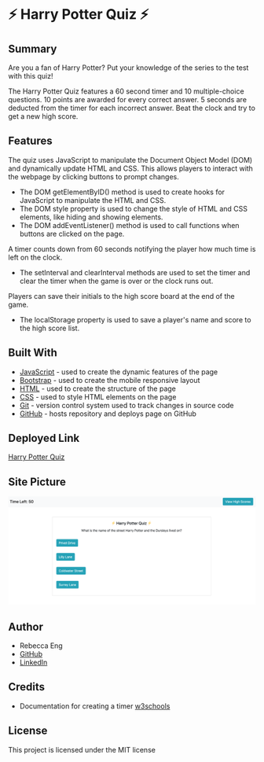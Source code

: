 # ⚡ Harry Potter Quiz ⚡

## Summary
Are you a fan of Harry Potter? Put your knowledge of the series to the test with this quiz!

The Harry Potter Quiz features a 60 second timer and 10 multiple-choice questions. 10 points are awarded for every correct answer. 5 seconds are deducted from the timer for each incorrect answer. Beat the clock and try to get a new high score.

## Features
The quiz uses JavaScript to manipulate the Document Object Model (DOM) and dynamically update HTML and CSS. This allows players to interact with the webpage by clicking buttons to prompt changes.
* The DOM getElementByID() method is used to create hooks for  JavaScript to manipulate the HTML and CSS.
* The DOM style property is used to change the style of HTML and CSS elements, like hiding and showing elements.
* The DOM addEventListener() method is used to call functions when buttons are clicked on the page.

A timer counts down from 60 seconds notifying the player how much time is left on the clock. 
* The setInterval and clearInterval methods are used to set the timer and clear the timer when the game is over or the clock runs out.

Players can save their initials to the high score board at the end of the game.
* The localStorage property is used to save a player's name and score to the high score list.

## Built With
* [JavaScript](https://developer.mozilla.org/en-US/docs/Web/JavaScript) - used to create the dynamic features of the page
* [Bootstrap](https://getbootstrap.com) - used to create the mobile responsive layout
* [HTML](https://developer.mozilla.org/en-US/docs/Web/HTML) - used to create the structure of the page
* [CSS](https://developer.mozilla.org/en-US/docs/Web/CSS) - used to style HTML elements on the page
* [Git](https://git-scm.com/) - version control system used to track changes in source code
* [GitHub](https://github.com/) - hosts repository and deploys page on GitHub

## Deployed Link
[Harry Potter Quiz](https://engrebecca.github.io/code-quiz/)

## Site Picture
![Password Generator](Assets/HarryPotterQuiz.png)

## Author
* Rebecca Eng
* [GitHub](https://github.com/engrebecca)
* [LinkedIn](https://www.linkedin.com/in/engrebecca/)

## Credits
* Documentation for creating a timer [w3schools](https://www.w3schools.com/js/js_timing.asp)

## License
This project is licensed under the MIT license